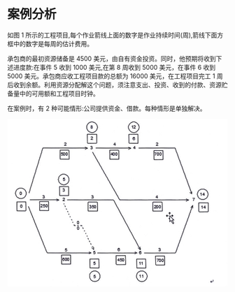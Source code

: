 # 案例分析

如图 1 所示的工程项目,每个作业箭线上面的数字是作业持续时间(周),箭线下面方框中的数字是每周的估计费用。

承包商的最初资源储备是 4500 美元，由自有资金投资。同时，他预期将收到下述进度款:在事件 5 收到 1000 美元,在第 8 周收到 5000 美元，在事件 6 收到 5000 美元。承包商应收工程项目款的总额为 16000 美元，在工程项目完工 1 周后收到余额。利用资源分配解这个问题，须注意支出、投资、收到的付款、资源贮备量中的可用额和工程项目时钟。

在案例时，有 2 种可能情形:公司提供资金、借款。每种情形是单独解决。

![](img/案例分析.png)
